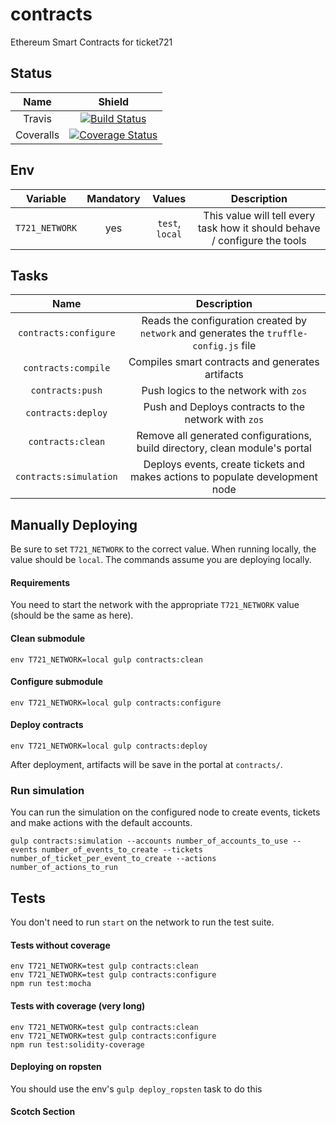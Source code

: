 # contracts
Ethereum Smart Contracts for ticket721

## Status

| Name | Shield |
| :---: | :----: |
| Travis | [![Build Status](https://travis-ci.org/ticket721/contracts.svg?branch=develop)](https://travis-ci.org/ticket721/contracts) |
| Coveralls | [![Coverage Status](https://coveralls.io/repos/github/ticket721/contracts/badge.svg?branch=develop)](https://coveralls.io/github/ticket721/contracts?branch=develop) |

## Env

| Variable | Mandatory | Values | Description |
| :---: | :---: | :---: | :---: |
| `T721_NETWORK` | yes | `test`, `local` | This value will tell every task how it should behave / configure the tools |

## Tasks

| Name | Description |
| :---: | :---------: |
| `contracts:configure` | Reads the configuration created by `network` and generates the `truffle-config.js` file |
| `contracts:compile` | Compiles smart contracts and generates artifacts |
| `contracts:push` | Push logics to the network with `zos` |
| `contracts:deploy` | Push and Deploys contracts to the network with `zos` |
| `contracts:clean` | Remove all generated configurations, build directory, clean module's portal |
| `contracts:simulation` | Deploys events, create tickets and makes actions to populate development node |

## Manually Deploying

Be sure to set `T721_NETWORK` to the correct value.
When running locally, the value should be `local`.
The commands assume you are deploying locally.

#### Requirements

You need to start the network with the appropriate `T721_NETWORK` value (should be the same as here).

#### Clean submodule

```shell
env T721_NETWORK=local gulp contracts:clean
```

#### Configure submodule

```shell
env T721_NETWORK=local gulp contracts:configure
```

#### Deploy contracts

```shell
env T721_NETWORK=local gulp contracts:deploy
```

After deployment, artifacts will be save in the portal at `contracts/`.

### Run simulation

You can run the simulation on the configured node to create events, tickets and make actions with the default accounts.
```shell
gulp contracts:simulation --accounts number_of_accounts_to_use --events number_of_events_to_create --tickets number_of_ticket_per_event_to_create --actions number_of_actions_to_run
```

## Tests

You don't need to run `start` on the network to run the test suite.

#### Tests without coverage

```shell
env T721_NETWORK=test gulp contracts:clean
env T721_NETWORK=test gulp contracts:configure
npm run test:mocha
```

#### Tests with coverage (very long)

```shell
env T721_NETWORK=test gulp contracts:clean
env T721_NETWORK=test gulp contracts:configure
npm run test:solidity-coverage
```

#### Deploying on ropsten

You should use the env's `gulp deploy_ropsten` task to do this

#### Scotch Section 
